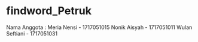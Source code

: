 # findword_Petruk
Nama Anggota :
  Meria Nensi    - 1717051015
  Nonik Aisyah   - 1717051011
  Wulan Seftiani - 1717051031
